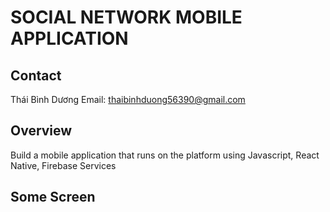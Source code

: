 # SOCIAL NETWORK MOBILE APPLICATION
## Contact 
Thái Bình Dương
Email: thaibinhduong56390@gmail.com
## Overview
Build a mobile application that runs on the platform using Javascript, React Native, Firebase Services 
## Some Screen 

